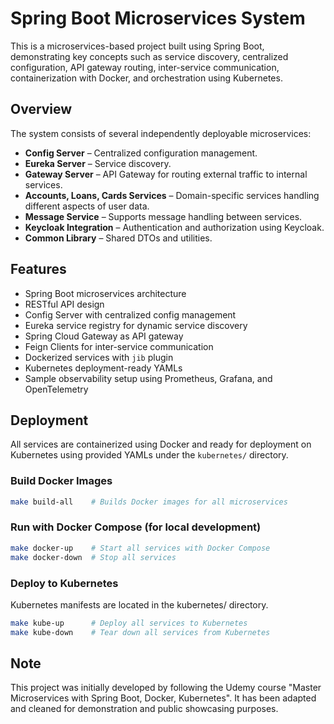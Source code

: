 # Spring Boot Microservices System

This is a microservices-based project built using Spring Boot, demonstrating key concepts such as service discovery, centralized configuration, API gateway routing, inter-service communication, containerization with Docker, and orchestration using Kubernetes.

## Overview

The system consists of several independently deployable microservices:

- **Config Server** – Centralized configuration management.
- **Eureka Server** – Service discovery.
- **Gateway Server** – API Gateway for routing external traffic to internal services.
- **Accounts, Loans, Cards Services** – Domain-specific services handling different aspects of user data.
- **Message Service** – Supports message handling between services.
- **Keycloak Integration** – Authentication and authorization using Keycloak.
- **Common Library** – Shared DTOs and utilities.

## Features

- Spring Boot microservices architecture
- RESTful API design
- Config Server with centralized config management
- Eureka service registry for dynamic service discovery
- Spring Cloud Gateway as API gateway
- Feign Clients for inter-service communication
- Dockerized services with `jib` plugin
- Kubernetes deployment-ready YAMLs
- Sample observability setup using Prometheus, Grafana, and OpenTelemetry

## Deployment

All services are containerized using Docker and ready for deployment on Kubernetes using provided YAMLs under the `kubernetes/` directory.


### Build Docker Images
```bash
make build-all    # Builds Docker images for all microservices
```

### Run with Docker Compose (for local development)
```bash
make docker-up    # Start all services with Docker Compose
make docker-down  # Stop all services
```

### Deploy to Kubernetes
Kubernetes manifests are located in the kubernetes/ directory.
```bash
make kube-up      # Deploy all services to Kubernetes
make kube-down    # Tear down all services from Kubernetes
```

## Note
This project was initially developed by following the Udemy course "Master Microservices with Spring Boot, Docker, Kubernetes". It has been adapted and cleaned for demonstration and public showcasing purposes.

